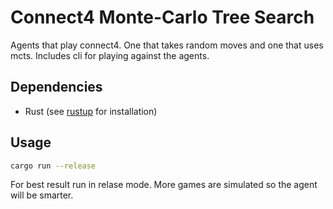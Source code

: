 # Connect4 Monte-Carlo Tree Search

Agents that play connect4.
One that takes random moves and one that uses mcts.
Includes cli for playing against the agents.

## Dependencies

- Rust (see [rustup](https://rustup.rs/) for installation)

## Usage

```bash
cargo run --release
```

For best result run in relase mode.
More games are simulated so the agent will be smarter.
